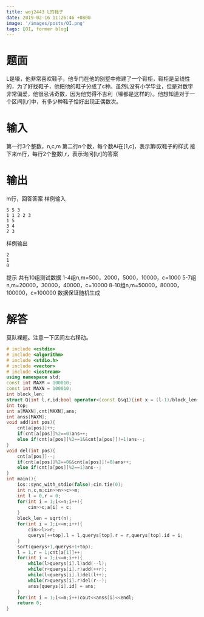 ```yaml
---
title: woj2443 L的鞋子
date: 2019-02-16 11:26:46 +0800
image: '/images/posts/OI.png'
tags: [OI, former blog]
---
```


# 题面
L是壕，他非常喜欢鞋子，他专门在他的别墅中修建了一个鞋柜，鞋柜是呈线性的，为了好找鞋子，他把他的鞋子分成了c种。虽然L没有小学毕业，但是对数字非常偏爱，他很忌讳奇数，因为他觉得不吉利（壕都是这样的）。他想知道对于一个区间[l,r]中，有多少种鞋子恰好出现正偶数次。
#  输入
第一行3个整数，n,c,m
第二行n个数，每个数Ai在[1,c]，表示第i双鞋子的样式
接下来m行，每行2个整数l,r，表示询问[l,r]的答案
#  输出
m行，回答答案
样例输入
```
5 5 3
1 1 2 2 3
1 5
3 4
2 3
```
样例输出
```
2
1
0
```
提示
共有10组测试数据
1-4组n,m=500，2000，5000，10000，c=1000
5-7组n,m=20000，30000，40000，c=10000
8-10组n,m=50000，80000，100000，c=100000
数据保证随机生成
# 解答
莫队裸题。注意一下区间左右移动。
```cpp
# include <cstdio>
# include <algorithm>
# include <stdio.h>
# include <vector>
# include <iostream>
using namespace std;
const int MAXM = 100010;
const int MAXN = 100010;
int block_len;
struct Q{int l,r,id;bool operator<(const Q&q1){int x = (l-1)/block_len+1;int y = (q1.l-1)/block_len+1;return x==y?r<q1.r:x<y;}}querys[MAXM];
int top;
int a[MAXN],cnt[MAXN],ans;
int anss[MAXM];
void add(int pos){
    cnt[a[pos]]++;
    if(cnt[a[pos]]%2==0)ans++;
    else if(cnt[a[pos]]%2==1&&cnt[a[pos]]!=1)ans--;
}
void del(int pos){
    cnt[a[pos]]--;
    if(cnt[a[pos]]%2==0&&cnt[a[pos]]!=0)ans++;
    else if(cnt[a[pos]]%2==1)ans--;
}
int main(){
    ios::sync_with_stdio(false);cin.tie(0);
    int n,c,m;cin>>n>>c>>m;
    int l = 0,r = 0;
    for(int i = 1;i<=n;i++){
        cin>>c;a[i] = c;
    }
    block_len = sqrt(n);
    for(int i = 1;i<=m;i++){
        cin>>l>>r;
        querys[++top].l = l,querys[top].r = r,querys[top].id = i;
    }
    sort(querys+1,querys+1+top);
    l = 1,r = 1;cnt[a[1]]++;
    for(int i = 1;i<=m;i++){
        while(l>querys[i].l)add(--l);
        while(r<querys[i].r)add(++r);
        while(l<querys[i].l)del(l++);
        while(r>querys[i].r)del(r--);
        anss[querys[i].id] = ans;
    }
    for(int i = 1;i<=m;i++)cout<<anss[i]<<endl;
    return 0;
}
```